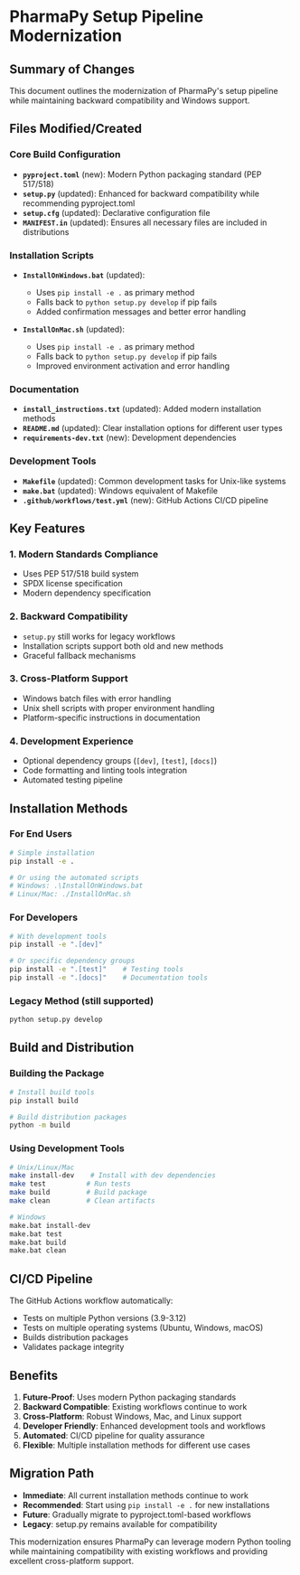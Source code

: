 # PharmaPy Setup Pipeline Modernization

## Summary of Changes

This document outlines the modernization of PharmaPy's setup pipeline while maintaining backward compatibility and Windows support.

## Files Modified/Created

### Core Build Configuration
- **`pyproject.toml`** (new): Modern Python packaging standard (PEP 517/518)
- **`setup.py`** (updated): Enhanced for backward compatibility while recommending pyproject.toml
- **`setup.cfg`** (updated): Declarative configuration file
- **`MANIFEST.in`** (updated): Ensures all necessary files are included in distributions

### Installation Scripts
- **`InstallOnWindows.bat`** (updated): 
  - Uses `pip install -e .` as primary method
  - Falls back to `python setup.py develop` if pip fails
  - Added confirmation messages and better error handling
  
- **`InstallOnMac.sh`** (updated):
  - Uses `pip install -e .` as primary method  
  - Falls back to `python setup.py develop` if pip fails
  - Improved environment activation and error handling

### Documentation
- **`install_instructions.txt`** (updated): Added modern installation methods
- **`README.md`** (updated): Clear installation options for different user types
- **`requirements-dev.txt`** (new): Development dependencies

### Development Tools  
- **`Makefile`** (updated): Common development tasks for Unix-like systems
- **`make.bat`** (updated): Windows equivalent of Makefile
- **`.github/workflows/test.yml`** (new): GitHub Actions CI/CD pipeline

## Key Features

### 1. Modern Standards Compliance
- Uses PEP 517/518 build system
- SPDX license specification  
- Modern dependency specification

### 2. Backward Compatibility
- `setup.py` still works for legacy workflows
- Installation scripts support both old and new methods
- Graceful fallback mechanisms

### 3. Cross-Platform Support
- Windows batch files with error handling
- Unix shell scripts with proper environment handling
- Platform-specific instructions in documentation

### 4. Development Experience
- Optional dependency groups (`[dev]`, `[test]`, `[docs]`)
- Code formatting and linting tools integration
- Automated testing pipeline

## Installation Methods

### For End Users
```bash
# Simple installation
pip install -e .

# Or using the automated scripts
# Windows: .\InstallOnWindows.bat
# Linux/Mac: ./InstallOnMac.sh
```

### For Developers
```bash
# With development tools
pip install -e ".[dev]"

# Or specific dependency groups
pip install -e ".[test]"    # Testing tools
pip install -e ".[docs]"    # Documentation tools
```

### Legacy Method (still supported)
```bash
python setup.py develop
```

## Build and Distribution

### Building the Package
```bash
# Install build tools
pip install build

# Build distribution packages
python -m build
```

### Using Development Tools
```bash
# Unix/Linux/Mac
make install-dev    # Install with dev dependencies
make test          # Run tests
make build         # Build package
make clean         # Clean artifacts

# Windows
make.bat install-dev
make.bat test
make.bat build
make.bat clean
```

## CI/CD Pipeline

The GitHub Actions workflow automatically:
- Tests on multiple Python versions (3.9-3.12)
- Tests on multiple operating systems (Ubuntu, Windows, macOS)
- Builds distribution packages
- Validates package integrity

## Benefits

1. **Future-Proof**: Uses modern Python packaging standards
2. **Backward Compatible**: Existing workflows continue to work
3. **Cross-Platform**: Robust Windows, Mac, and Linux support
4. **Developer Friendly**: Enhanced development tools and workflows
5. **Automated**: CI/CD pipeline for quality assurance
6. **Flexible**: Multiple installation methods for different use cases

## Migration Path

- **Immediate**: All current installation methods continue to work
- **Recommended**: Start using `pip install -e .` for new installations
- **Future**: Gradually migrate to pyproject.toml-based workflows
- **Legacy**: setup.py remains available for compatibility

This modernization ensures PharmaPy can leverage modern Python tooling while maintaining compatibility with existing workflows and providing excellent cross-platform support.
